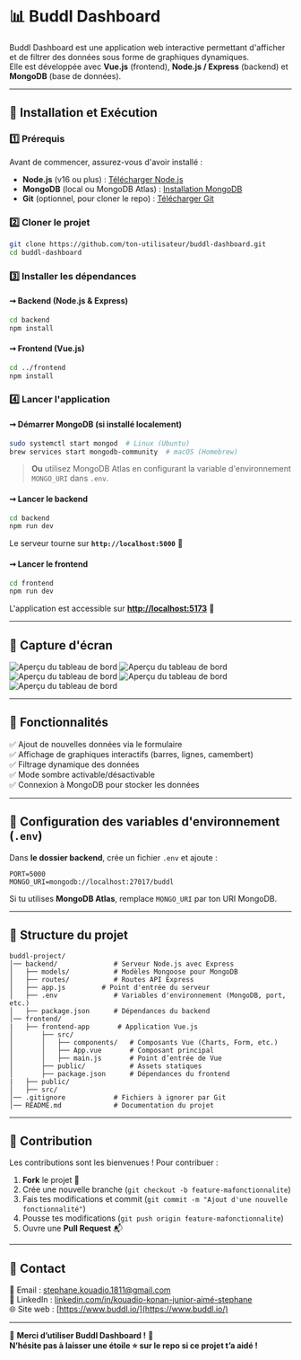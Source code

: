# 📊 Buddl Dashboard

Buddl Dashboard est une application web interactive permettant d'afficher et de filtrer des données sous forme de graphiques dynamiques.  
Elle est développée avec **Vue.js** (frontend), **Node.js / Express** (backend) et **MongoDB** (base de données).

---

## 🚀 Installation et Exécution

### 1️⃣ Prérequis
Avant de commencer, assurez-vous d'avoir installé :
- **Node.js** (v16 ou plus) : [Télécharger Node.js](https://nodejs.org/)
- **MongoDB** (local ou MongoDB Atlas) : [Installation MongoDB](https://www.mongodb.com/try/download/community)
- **Git** (optionnel, pour cloner le repo) : [Télécharger Git](https://git-scm.com/)

### 2️⃣ Cloner le projet
```sh
git clone https://github.com/ton-utilisateur/buddl-dashboard.git
cd buddl-dashboard
```

### 3️⃣ Installer les dépendances
#### ➞ **Backend (Node.js & Express)**
```sh
cd backend
npm install
```

#### ➞ **Frontend (Vue.js)**
```sh
cd ../frontend
npm install
```

### 4️⃣ Lancer l'application
#### ➞ **Démarrer MongoDB (si installé localement)**
```sh
sudo systemctl start mongod  # Linux (Ubuntu)
brew services start mongodb-community  # macOS (Homebrew)
```
> **Ou** utilisez MongoDB Atlas en configurant la variable d'environnement `MONGO_URI` dans `.env`.

#### ➞ **Lancer le backend**
```sh
cd backend
npm run dev
```
Le serveur tourne sur **`http://localhost:5000`** 🚀

#### ➞ **Lancer le frontend**
```sh
cd frontend
npm run dev
```
L'application est accessible sur **[http://localhost:5173](http://localhost:5173)** 🎉

---

## 📸 Capture d'écran
![Aperçu du tableau de bord](./Images/1.png)
![Aperçu du tableau de bord](./Images/2.png)
![Aperçu du tableau de bord](./Images/3.png)
![Aperçu du tableau de bord](./Images/4.png)
![Aperçu du tableau de bord](./Images/5.png)

---

## 🔧 Fonctionnalités
✅ Ajout de nouvelles données via le formulaire  
✅ Affichage de graphiques interactifs (barres, lignes, camembert)  
✅ Filtrage dynamique des données  
✅ Mode sombre activable/désactivable  
✅ Connexion à MongoDB pour stocker les données  

---

## 🔧 Configuration des variables d'environnement (`.env`)
Dans **le dossier backend**, crée un fichier `.env` et ajoute :
```env
PORT=5000
MONGO_URI=mongodb://localhost:27017/buddl
```
Si tu utilises **MongoDB Atlas**, remplace `MONGO_URI` par ton URI MongoDB.

---

## 📂 Structure du projet
```
buddl-project/
│── backend/              # Serveur Node.js avec Express
│   ├── models/           # Modèles Mongoose pour MongoDB
│   ├── routes/           # Routes API Express
│   ├── app.js         # Point d'entrée du serveur
│   ├── .env              # Variables d'environnement (MongoDB, port, etc.)
│   ├── package.json      # Dépendances du backend
│── frontend/ 
|   ├── frontend-app       # Application Vue.js
│       ├── src/
│       │   ├── components/   # Composants Vue (Charts, Form, etc.)
│       │   ├── App.vue       # Composant principal
│       │   ├── main.js       # Point d’entrée de Vue
│       ├── public/           # Assets statiques
│       ├── package.json      # Dépendances du frontend
|   ├── public/ 
│   ├── src/
│── .gitignore            # Fichiers à ignorer par Git
│── README.md             # Documentation du projet
```

---

## 🤝 Contribution
Les contributions sont les bienvenues ! Pour contribuer :
1. **Fork** le projet 🍝
2. Crée une nouvelle branche (`git checkout -b feature-mafonctionnalite`)
3. Fais tes modifications et commit (`git commit -m "Ajout d'une nouvelle fonctionnalité"`)
4. Pousse tes modifications (`git push origin feature-mafonctionnalite`)
5. Ouvre une **Pull Request** 📬

---

## 💬 Contact
💎 Email : [stephane.kouadio.1811@gmail.com](mailto:stephane.kouadio.1811@gmail.com)  
💼 LinkedIn : [linkedin.com/in/kouadio-konan-junior-aimé-stephane](https://www.linkedin.com/in/kouadio-konan-junior-aim%C3%A9-st%C3%A9phane/)  
🌐 Site web : [https://www.buddl.io/](https://www.buddl.io/)

---

🚀 **Merci d’utiliser Buddl Dashboard !** 🎉  
**N’hésite pas à laisser une étoile ⭐ sur le repo si ce projet t’a aidé !**

